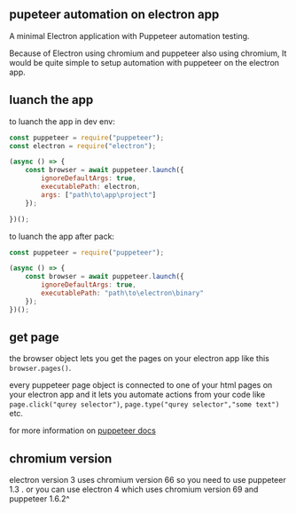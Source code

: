 ## pupeteer automation on electron app
A minimal Electron application with Puppeteer automation testing.

Because of Electron using chromium and puppeteer also using chromium, It would be quite simple to setup automation with puppeteer on the electron app.

## luanch the app
 to luanch the app in dev env:
```javascript
const puppeteer = require("puppeteer");
const electron = require("electron");

(async () => {
    const browser = await puppeteer.launch({
        ignoreDefaultArgs: true,
        executablePath: electron,
        args: ["path\to\app\project"]
    });

})();
```
to luanch the app after pack:

```javascript
const puppeteer = require("puppeteer");

(async () => {
    const browser = await puppeteer.launch({
        ignoreDefaultArgs: true,
        executablePath: "path\to\electron\binary"
    });
})();
```
## get page
the browser object lets you get the pages on your electron app like this  `browser.pages()`.

every puppeteer page object is connected to one of your html pages on your electron app and it lets you automate actions from your code like `page.click("qurey selector")`,  `page.type("qurey selector","some text")` etc.

for more information on [puppeteer docs](https://github.com/GoogleChrome/puppeteer/blob/master/docs/api.md "puppeteer docs")

## chromium version
electron version 3 uses chromium version 66  so you need to use puppeteer 1.3 .
or you can use electron 4 which uses chromium version 69 and puppeteer 1.6.2^